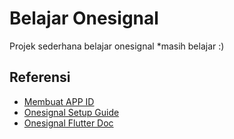 # Belajar Onesignal

Projek sederhana belajar onesignal *masih belajar :)

## Referensi
- [Membuat APP ID](https://documentation.onesignal.com/docs/generate-a-google-server-api-key)
- [Onesignal Setup Guide](https://documentation.onesignal.com/docs/flutter-sdk-setup)
- [Onesignal Flutter Doc](https://documentation.onesignal.com/docs/flutter-sdk)
